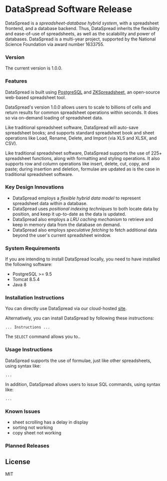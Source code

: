 # DataSpread Software Release 

DataSpread is a _spreadsheet-database hybrid system_, with a spreadsheet frontend, and a database backend. Thus, DataSpread inherits the flexibility and ease-of-use of spreadsheets, as well as the scalability and power of databases. DataSpread is a multi-year project, supported by the National Science Foundation via award number 1633755.

### Version
The current version is 1.0.0.

### Features
DataSpread is built using [PostgreSQL][postgressite] and [ZKSpreadsheet][zksite], an open-source web-based spreadsheet tool.

DataSpread's version 1.0.0 allows users to scale to billions of cells and return results for common spreadsheet operations within seconds. It does so via on-demand loading of spreadsheet data.

Like traditional spreadsheet software, DataSpread will auto-save spreadsheet books; and supports standard spreadsheet book and sheet  operations like Load, Rename, Delete, and Import (via XLS and XLSX, and CSV). 

Like traditional spreadsheet software, DataSpread supports the use of 225+ spreadsheet functions, along with formatting and styling operations. It also supports row and column operations like insert, delete, cut, copy, and paste; during insertion and deletion, formulae are updated as is the case in traditional spreadsheet software.

### Key Design Innovations
* DataSpread employs a _flexible hybrid data model_ to represent spreadsheet data within a database. 
* DataSpread uses _positional indexing techniques_ to both locate data by position, and keep it up-to-date as the data is updated. 
* DataSpread also employs a _LRU caching mechanism_ to retrieve and keep in memory data from the database on demand. 
* DataSpread also employs _speculative fetching_ to fetch additional data beyond the user's current spreadsheet window. 



### System Requirements
If you are intending to install DataSpread locally, you need to have installed the following software:
* PostgreSQL >= 9.5
* Tomcat 8.5.4
* Java 8


### Installation Instructions
You can directly use DataSpread via our cloud-hosted [site][siteinfo].

Alternatively, you can install DataSpread by following these instructions:
```
... Instructions ...
```
The `SELECT` command allows you to..

### Usage Instructions
DataSpread supports the use of formulae, just like other spreadsheets, using syntax like:
```
...
```
In addition, DataSpread allows users to issue SQL commands, using syntax like:
```
...
```

### Known Issues
* sheet scrolling has a delay in display
* sorting not working
* copy sheet not working


### Planned Releases




License
----
MIT


[siteinfo]: http://kite.cs.illinois.edu:8080
[zksite]: https://www.zkoss.org/product/zkspreadsheet
[postgressite]: https://www.postgresql.org/
